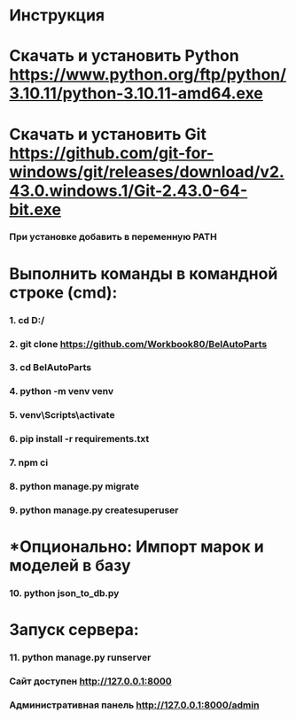 # Инструкция

# Скачать и установить Python https://www.python.org/ftp/python/3.10.11/python-3.10.11-amd64.exe
# Скачать и установить Git https://github.com/git-for-windows/git/releases/download/v2.43.0.windows.1/Git-2.43.0-64-bit.exe
### При установке добавить в переменную PATH
# Выполнить команды в командной строке (cmd):

### 1. cd D:/ 
### 2. git clone https://github.com/Workbook80/BelAutoParts
### 3. cd BelAutoParts
### 4. python -m venv venv
### 5. venv\Scripts\activate
### 6. pip install -r requirements.txt
### 7. npm ci
### 8. python manage.py migrate
### 9. python manage.py createsuperuser

# *Опционально: Импорт марок и моделей в базу
### 10. python json_to_db.py

# Запуск сервера:

### 11.  python manage.py runserver

### Сайт доступен http://127.0.0.1:8000

### Административная панель http://127.0.0.1:8000/admin
